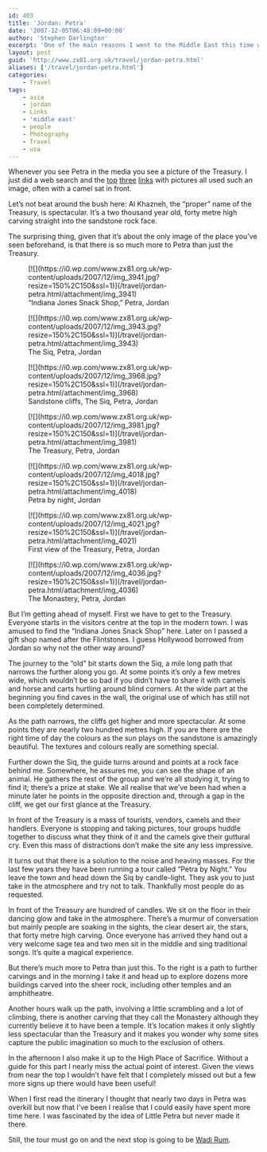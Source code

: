 ```yaml
---
id: 403
title: 'Jordan: Petra'
date: '2007-12-05T06:48:09+00:00'
author: 'Stephen Darlington'
excerpt: 'One of the main reasons I went to the Middle East this time was to see the ancient rock carvings at Petra. Can anything so hyped live up to those expectations?'
layout: post
guid: 'http://www.zx81.org.uk/travel/jordan-petra.html'
aliases: ['/travel/jordan-petra.html']
categories:
    - Travel
tags:
    - asia
    - jordan
    - Links
    - 'middle east'
    - people
    - Photography
    - Travel
    - usa
---
```


Whenever you see Petra in the media you see a picture of the Treasury. I just did a web search and the [top](http://en.wikipedia.org/wiki/Petra) [three](http://www.atlastours.net/jordan/petra.html) [links](http://www.new7wonders.com/index.php?id=371) with pictures all used such an image, often with a camel sat in front.

Let’s not beat around the bush here: Al Khazneh, the “proper” name of the Treasury, is spectacular. It’s a two thousand year old, forty metre high carving straight into the sandstone rock face.

The surprising thing, given that it’s about the only image of the place you’ve seen beforehand, is that there is so much more to Petra than just the Treasury.

<div class="gallery galleryid-403 gallery-columns-3 gallery-size-thumbnail" id="gallery-8"><figure class="gallery-item"><div class="gallery-icon landscape"> [![](https://i0.wp.com/www.zx81.org.uk/wp-content/uploads/2007/12/img_3941.jpg?resize=150%2C150&ssl=1)](/travel/jordan-petra.html/attachment/img_3941) </div> <figcaption class="wp-caption-text gallery-caption" id="gallery-8-1179"> “Indiana Jones Snack Shop,” Petra, Jordan </figcaption></figure><figure class="gallery-item"><div class="gallery-icon landscape"> [![](https://i0.wp.com/www.zx81.org.uk/wp-content/uploads/2007/12/img_3943.jpg?resize=150%2C150&ssl=1)](/travel/jordan-petra.html/attachment/img_3943) </div> <figcaption class="wp-caption-text gallery-caption" id="gallery-8-1180"> The Siq, Petra, Jordan </figcaption></figure><figure class="gallery-item"><div class="gallery-icon portrait"> [![](https://i0.wp.com/www.zx81.org.uk/wp-content/uploads/2007/12/img_3968.jpg?resize=150%2C150&ssl=1)](/travel/jordan-petra.html/attachment/img_3968) </div> <figcaption class="wp-caption-text gallery-caption" id="gallery-8-1181"> Sandstone cliffs, The Siq, Petra, Jordan </figcaption></figure><figure class="gallery-item"><div class="gallery-icon portrait"> [![](https://i0.wp.com/www.zx81.org.uk/wp-content/uploads/2007/12/img_3981.jpg?resize=150%2C150&ssl=1)](/travel/jordan-petra.html/attachment/img_3981) </div> <figcaption class="wp-caption-text gallery-caption" id="gallery-8-1182"> The Treasury, Petra, Jordan </figcaption></figure><figure class="gallery-item"><div class="gallery-icon landscape"> [![](https://i0.wp.com/www.zx81.org.uk/wp-content/uploads/2007/12/img_4018.jpg?resize=150%2C150&ssl=1)](/travel/jordan-petra.html/attachment/img_4018) </div> <figcaption class="wp-caption-text gallery-caption" id="gallery-8-1183"> Petra by night, Jordan </figcaption></figure><figure class="gallery-item"><div class="gallery-icon portrait"> [![](https://i0.wp.com/www.zx81.org.uk/wp-content/uploads/2007/12/img_4021.jpg?resize=150%2C150&ssl=1)](/travel/jordan-petra.html/attachment/img_4021) </div> <figcaption class="wp-caption-text gallery-caption" id="gallery-8-1184"> First view of the Treasury, Petra, Jordan </figcaption></figure><figure class="gallery-item"><div class="gallery-icon landscape"> [![](https://i0.wp.com/www.zx81.org.uk/wp-content/uploads/2007/12/img_4036.jpg?resize=150%2C150&ssl=1)](/travel/jordan-petra.html/attachment/img_4036) </div> <figcaption class="wp-caption-text gallery-caption" id="gallery-8-1185"> The Monastery, Petra, Jordan </figcaption></figure> </div>But I’m getting ahead of myself. First we have to get to the Treasury. Everyone starts in the visitors centre at the top in the modern town. I was amused to find the “Indiana Jones Snack Shop” here. Later on I passed a gift shop named after the Flintstones. I guess Hollywood borrowed from Jordan so why not the other way around?

The journey to the “old” bit starts down the Siq, a mile long path that narrows the further along you go. At some points it’s only a few metres wide, which wouldn’t be so bad if you didn’t have to share it with camels and horse and carts hurtling around blind corners. At the wide part at the beginning you find caves in the wall, the original use of which has still not been completely determined.

As the path narrows, the cliffs get higher and more spectacular. At some points they are nearly two hundred metres high. If you are there are the right time of day the colours as the sun plays on the sandstone is amazingly beautiful. The textures and colours really are something special.

Further down the Siq, the guide turns around and points at a rock face behind me. Somewhere, he assures me, you can see the shape of an animal. He gathers the rest of the group and we’re all studying it, trying to find it; there’s a prize at stake. We all realise that we’ve been had when a minute later he points in the opposite direction and, through a gap in the cliff, we get our first glance at the Treasury.

In front of the Treasury is a mass of tourists, vendors, camels and their handlers. Everyone is stopping and taking pictures, tour groups huddle together to discuss what they think of it and the camels give their guttural cry. Even this mass of distractions don’t make the site any less impressive.

It turns out that there is a solution to the noise and heaving masses. For the last few years they have been running a tour called “Petra by Night.” You leave the town and head down the Siq by candle-light. They ask you to just take in the atmosphere and try not to talk. Thankfully most people do as requested.

In front of the Treasury are hundred of candles. We sit on the floor in their dancing glow and take in the atmosphere. There’s a murmur of conversation but mainly people are soaking in the sights, the clear desert air, the stars, that forty metre high carving. Once everyone has arrived they hand out a very welcome sage tea and two men sit in the middle and sing traditional songs. It’s quite a magical experience.

But there’s much more to Petra than just this. To the right is a path to further carvings and in the morning I take it and head up to explore dozens more buildings carved into the sheer rock, including other temples and an amphitheatre.

Another hours walk up the path, involving a little scrambling and a lot of climbing, there is another carving that they call the Monastery although they currently believe it to have been a temple. It’s location makes it only slightly less spectacular than the Treasury and it makes you wonder why some sites capture the public imagination so much to the exclusion of others.

In the afternoon I also make it up to the High Place of Sacrifice. Without a guide for this part I nearly miss the actual point of interest. Given the views from near the top I wouldn’t have felt that I completely missed out but a few more signs up there would have been useful!

When I first read the itinerary I thought that nearly two days in Petra was overkill but now that I’ve been I realise that I could easily have spent more time here. I was fascinated by the idea of Little Petra but never made it there.

Still, the tour must go on and the next stop is going to be [Wadi Rum](/travel/jordan-wadi-rum.html).